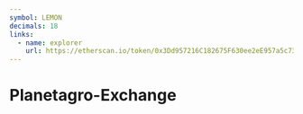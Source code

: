 ```yaml
---
symbol: LEMON
decimals: 18
links:
  - name: explorer
    url: https://etherscan.io/token/0x3Dd957216C182675F630ee2eE957a5c735472FD1
---
```


# Planetagro-Exchange
